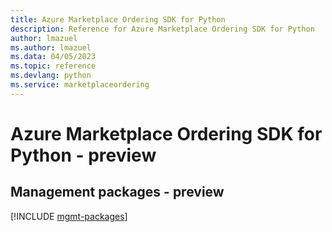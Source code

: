 ```yaml
---
title: Azure Marketplace Ordering SDK for Python
description: Reference for Azure Marketplace Ordering SDK for Python
author: lmazuel
ms.author: lmazuel
ms.data: 04/05/2023
ms.topic: reference
ms.devlang: python
ms.service: marketplaceordering
---
```

# Azure Marketplace Ordering SDK for Python - preview

## Management packages - preview
[!INCLUDE [mgmt-packages](marketplace-ordering-mgmt-index.md)]
